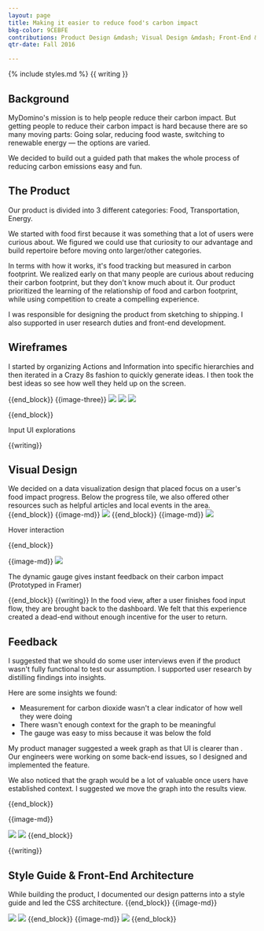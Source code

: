 ```yaml
---
layout: page
title: Making it easier to reduce food's carbon impact
bkg-color: 9CEBFE
contributions: Product Design &mdash; Visual Design &mdash; Front-End &mdash; User Research
qtr-date: Fall 2016

---
```

{% include styles.md %}
{{ writing }}
## Background

MyDomino's mission is to help people reduce their carbon impact. But getting people to reduce their carbon impact is hard because there are so many moving parts: Going solar, reducing food waste, switching to renewable energy — the options are varied.

We decided to build out a guided path that makes the whole process of reducing carbon emissions easy and fun.

## The Product

Our product is divided into 3 different categories: Food, Transportation, Energy.

We started with food first because it was something that a lot of users were curious about. We figured we could use that curiosity to our advantage and build repertoire before moving onto larger/other categories.

In terms with how it works, it's food tracking but measured in carbon footprint. We realized early on that many people are curious about reducing their carbon footprint, but they don't know much about it. Our product prioritized the learning of the relationship of food and carbon footprint, while using competition to create a compelling experience.

I was responsible for designing the product from sketching to shipping. I also supported in user research duties and front-end development.

## Wireframes

I started by organizing Actions and Information into specific hierarchies and then iterated in a Crazy 8s fashion to quickly generate ideas.
I then took the best ideas so see how well they held up on the screen.

{{end_block}}
{{image-three}}
<img class="w-100 w-33-ns" src="assets/food-challenge/wireframes-1.png">
<img class="w-100 w-33-ns" src="assets/food-challenge/wireframes-2.png">
<img class="w-100 w-33-ns" src="assets/food-challenge/wireframes-3.png">



{{end_block}}
<p class="db center tc mono gray f6 mt0  mb5"> Input UI explorations</p>
{{writing}}

## Visual Design
We decided on a data visualization design that placed focus on a user's food impact progress. Below the progress tile, we also offered other resources such as helpful articles and local events in the area.
{{end_block}}
{{image-md}}
<img class="w-100" src="/assets/food-challenge/myhome-v1.png">
{{end_block}}
{{image-md}}
<img class="w-100" src="assets/food-challenge/hover.gif">
<p class="center tc mono gray f6 mt0 mb5"> Hover interaction</p>
{{end_block}}

{{image-md}}
<img class="w-100" src="/assets/food-challenge/foodModal@1.5x.gif">
<p class="center tc mono gray f6 mt0 mb5">The dynamic gauge gives instant feedback on their carbon impact (Prototyped in Framer)</p>
{{end_block}}
{{writing}}
In the food view, after a user finishes food input flow, they are brought back to the dashboard. We felt that this experience created a dead-end without enough incentive for the user to return.

## Feedback

I suggested that we should do some user interviews even if the product wasn't fully functional to test our assumption. I supported user research by distilling findings into insights.

Here are some insights we found:
- Measurement for carbon dioxide wasn't a clear indicator of how well they were doing
- There wasn't enough context for the graph to be meaningful
- The gauge was easy to miss because it was below the fold

My product manager suggested a week graph as that UI is clearer than  . Our engineers were working on some back-end issues, so I designed and implemented the feature.

We also noticed that the graph would be a lot of valuable once users have established context. I suggested we move the graph into the results view.

{{end_block}}

{{image-md}}

<img class="w-100" src="https://canvas-files-prod.s3.amazonaws.com/uploads/765259d3-f505-4557-9b53-d95472ea333a/My-Home%20%207a%20.png">

<img class="w-100" src="https://canvas-files-prod.s3.amazonaws.com/uploads/3f945c0b-b83c-4676-ae3e-5b189c6dfc5d/desktop 1f--flip.png">
{{end_block}}

{{writing}}
## Style Guide & Front-End Architecture
While building the product, I documented our design patterns into a style guide and led the CSS architecture.
{{end_block}}
{{image-md}}

<img class="w-100" src="https://canvas-files-prod.s3.amazonaws.com/uploads/9353e7ef-5a35-407e-8891-e119ab43d110/Desktop.png">
<img class="w-100" src="https://canvas-files-prod.s3.amazonaws.com/uploads/740e0aa2-845c-4f36-bd1d-f7c04344bc77/Page 2.png">
{{end_block}}
{{image-md}}
<img class="w-100" src="https://canvas-files-prod.s3.amazonaws.com/uploads/aa9fbee6-8bf6-4824-ac89-7a27e137d3dd/Screen Shot 2017-04-03 at 7.55.12 PM.png">
{{end_block}}
